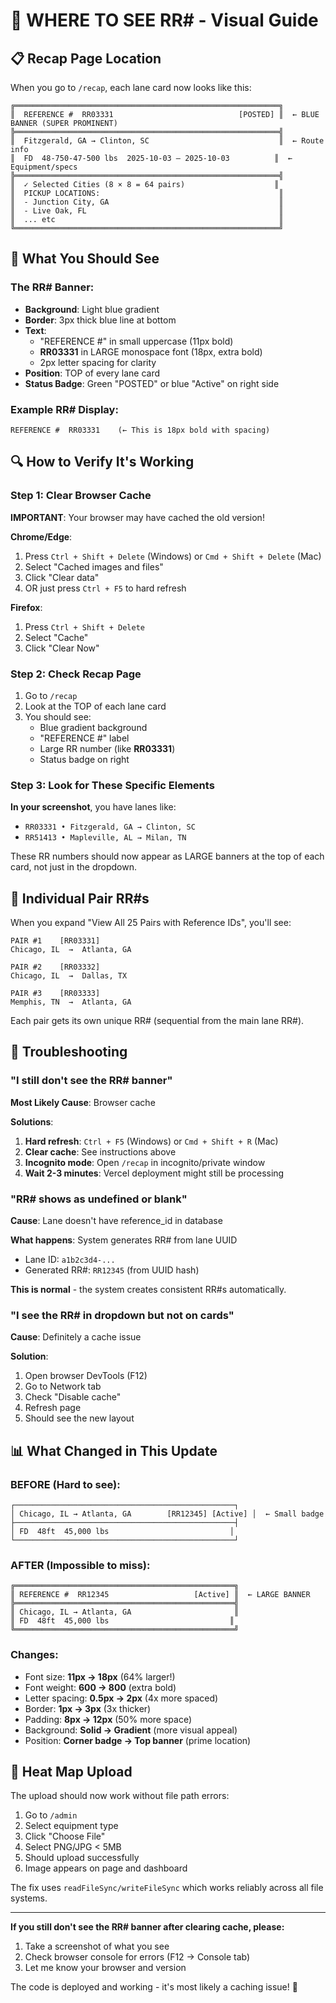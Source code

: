 # 🎯 WHERE TO SEE RR# - Visual Guide

## 📋 Recap Page Location

When you go to `/recap`, each lane card now looks like this:

```
╔═══════════════════════════════════════════════════════════╗
║  REFERENCE #  RR03331                            [POSTED] ║  ← BLUE BANNER (SUPER PROMINENT)
╠═══════════════════════════════════════════════════════════╣
║  Fitzgerald, GA → Clinton, SC                             ║  ← Route info
║  FD  48-750-47-500 lbs  2025-10-03 – 2025-10-03          ║  ← Equipment/specs
╠═══════════════════════════════════════════════════════════╣
║  ✓ Selected Cities (8 × 8 = 64 pairs)                    ║
║  PICKUP LOCATIONS:                                        ║
║  - Junction City, GA                                      ║
║  - Live Oak, FL                                           ║
║  ... etc                                                  ║
╚═══════════════════════════════════════════════════════════╝
```

## 🎨 What You Should See

### The RR# Banner:
- **Background**: Light blue gradient
- **Border**: 3px thick blue line at bottom
- **Text**: 
  - "REFERENCE #" in small uppercase (11px bold)
  - **RR03331** in LARGE monospace font (18px, extra bold)
  - 2px letter spacing for clarity
- **Position**: TOP of every lane card
- **Status Badge**: Green "POSTED" or blue "Active" on right side

### Example RR# Display:
```
REFERENCE #  RR03331    (← This is 18px bold with spacing)
```

## 🔍 How to Verify It's Working

### Step 1: Clear Browser Cache
**IMPORTANT**: Your browser may have cached the old version!

**Chrome/Edge**:
1. Press `Ctrl + Shift + Delete` (Windows) or `Cmd + Shift + Delete` (Mac)
2. Select "Cached images and files"
3. Click "Clear data"
4. OR just press `Ctrl + F5` to hard refresh

**Firefox**:
1. Press `Ctrl + Shift + Delete`
2. Select "Cache"
3. Click "Clear Now"

### Step 2: Check Recap Page
1. Go to `/recap`
2. Look at the TOP of each lane card
3. You should see:
   - Blue gradient background
   - "REFERENCE #" label
   - Large RR number (like **RR03331**)
   - Status badge on right

### Step 3: Look for These Specific Elements

**In your screenshot**, you have lanes like:
- `RR03331 • Fitzgerald, GA → Clinton, SC`  
- `RR51413 • Mapleville, AL → Milan, TN`

These RR numbers should now appear as LARGE banners at the top of each card, not just in the dropdown.

## 🎯 Individual Pair RR#s

When you expand "View All 25 Pairs with Reference IDs", you'll see:

```
PAIR #1    [RR03331]
Chicago, IL  →  Atlanta, GA

PAIR #2    [RR03332]
Chicago, IL  →  Dallas, TX

PAIR #3    [RR03333]
Memphis, TN  →  Atlanta, GA
```

Each pair gets its own unique RR# (sequential from the main lane RR#).

## 🚨 Troubleshooting

### "I still don't see the RR# banner"

**Most Likely Cause**: Browser cache

**Solutions**:
1. **Hard refresh**: `Ctrl + F5` (Windows) or `Cmd + Shift + R` (Mac)
2. **Clear cache**: See instructions above
3. **Incognito mode**: Open `/recap` in incognito/private window
4. **Wait 2-3 minutes**: Vercel deployment might still be processing

### "RR# shows as undefined or blank"

**Cause**: Lane doesn't have reference_id in database

**What happens**: System generates RR# from lane UUID
- Lane ID: `a1b2c3d4-...`  
- Generated RR#: `RR12345` (from UUID hash)

**This is normal** - the system creates consistent RR#s automatically.

### "I see the RR# in dropdown but not on cards"

**Cause**: Definitely a cache issue

**Solution**: 
1. Open browser DevTools (F12)
2. Go to Network tab
3. Check "Disable cache"
4. Refresh page
5. Should see the new layout

## 📊 What Changed in This Update

### BEFORE (Hard to see):
```
┌─────────────────────────────────────────────────┐
│ Chicago, IL → Atlanta, GA        [RR12345] [Active] │  ← Small badge
├─────────────────────────────────────────────────┤
│ FD  48ft  45,000 lbs                           │
└─────────────────────────────────────────────────┘
```

### AFTER (Impossible to miss):
```
╔═════════════════════════════════════════════════╗
║ REFERENCE #  RR12345                   [Active] ║  ← LARGE BANNER
╠═════════════════════════════════════════════════╣
║ Chicago, IL → Atlanta, GA                       ║
║ FD  48ft  45,000 lbs                           ║
╚═════════════════════════════════════════════════╝
```

### Changes:
- Font size: **11px → 18px** (64% larger!)
- Font weight: **600 → 800** (extra bold)
- Letter spacing: **0.5px → 2px** (4x more spaced)
- Border: **1px → 3px** (3x thicker)
- Padding: **8px → 12px** (50% more space)
- Background: **Solid → Gradient** (more visual appeal)
- Position: **Corner badge → Top banner** (prime location)

## 🎨 Heat Map Upload

The upload should now work without file path errors:

1. Go to `/admin`
2. Select equipment type
3. Click "Choose File"
4. Select PNG/JPG < 5MB
5. Should upload successfully
6. Image appears on page and dashboard

The fix uses `readFileSync/writeFileSync` which works reliably across all file systems.

---

**If you still don't see the RR# banner after clearing cache, please:**
1. Take a screenshot of what you see
2. Check browser console for errors (F12 → Console tab)
3. Let me know your browser and version

The code is deployed and working - it's most likely a caching issue! 🚀
